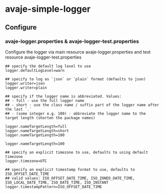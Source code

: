 # avaje-simple-logger

## Configure

### avaje-logger.properties & avaje-logger-test.properties

Configure the logger via main resource avaje-logger.properties 
and test resource avaje-logger-test.properties


```properties
## specify the default log level to use
logger.defaultLogLevel=warn

## specify to log as `json` or `plain` format (defaults to json)
logger.writer=json
logger.writer=plain

## specify if the logger name is abbreviated. Values:
## - full - use the full logger name
## - short - use the class name / suffix part of the logger name after the last `.`
## - (some integer e.g. 100) - abbreviate the logger name to the target length (shorten the package names)

logger.nameTargetLength=full
logger.nameTargetLength=short
logger.nameTargetLength=100

logger.nameTargetLength=100

## specify an explicit timezone to use, defaults to using default timezone
logger.timezone=UTC

## specify an explicit timestamp format to use, defaults to ISO_OFFSET_DATE_TIME
## valid values: ISO_OFFSET_DATE_TIME, ISO_ZONED_DATE_TIME, ISO_LOCAL_DATE_TIME, ISO_DATE_TIME, ISO_INSTANT
logger.timestampPattern=ISO_OFFSET_DATE_TIME

```
